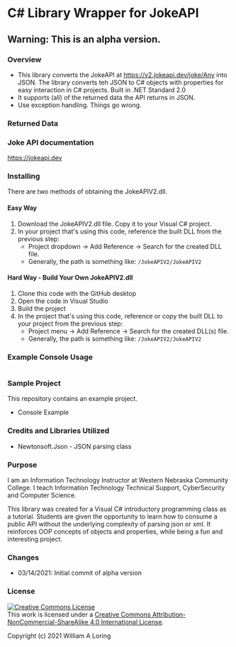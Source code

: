 # C# Library Wrapper for JokeAPI
## Warning: This is an alpha version.
### Overview
- This library converts the JokeAPI at https://v2.jokeapi.dev/joke/Any into JSON. The library converts teh JSON to C# objects with properties for easy interaction in C# projects. Built in .NET Standard 2.0
- It supports (all) of the returned data the API returns in JSON.
- Use exception handling. Things go wrong.

### Returned Data

### Joke API documentation
https://jokeapi.dev

### Installing
There are two methods of obtaining the JokeAPIV2.dll.
#### Easy Way
1. Download the JokeAPIV2.dll file. Copy it to your Visual C# project.
2. In your project that's using this code, reference the built DLL from the previous step:
   - Project dropdown -> Add Reference -> Search for the created DLL file.
   - Generally, the path is something like: `/JokeAPIV2/JokeAPIV2`
#### Hard Way - Build Your Own JokeAPIV2.dll
1. Clone this code with the GitHub desktop
2. Open the code in Visual Studio
3. Build the project
4. In the project that's using this code, reference or copy the built DLL to your project from the previous step:
   - Project menu -> Add Reference -> Search for the created DLL(s) file.
   - Generally, the path is something like: `/JokeAPIV2/JokeAPIV2`

### Example Console Usage
```csharp

```

### Sample Project
This repository contains an example project.
- Console Example

### Credits and Libraries Utilized
- Newtonsoft.Json - JSON parsing class

### Purpose
I am an Information Technology Instructor at Western Nebraska Community College. I teach Information Technology Technical Support, CyberSecurity and Computer Science.

This library was created for a Visual C# introductory programming class as a tutorial. Students are given the opportunity to learn how to consume a public API without the underlying complexity of parsing json or xml. It reinforces OOP concepts of objects and properties, while being a fun and interesting project.

### Changes
- 03/14/2021: Initial commit of alpha version

### License
<a rel="license" href="http://creativecommons.org/licenses/by-nc-sa/4.0/"><img alt="Creative Commons License" style="border-width:0" src="https://i.creativecommons.org/l/by-nc-sa/4.0/88x31.png" /></a><br />This work is licensed under a <a rel="license" href="http://creativecommons.org/licenses/by-nc-sa/4.0/">Creative Commons Attribution-NonCommercial-ShareAlike 4.0 International License</a>.

Copyright (c) 2021 William A Loring
